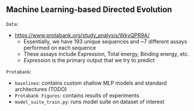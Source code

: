 <h2>Machine Learning-based Directed Evolution </h2>

`Data`:
 - https://www.protabank.org/study_analysis/WkyQPR9A/
     - Essentially, we have 193 unique sequences and ~7 different assays performed on each sequence
     - These assays include Expression, Total energy, Binding energy, etc.
     - *Expression* is the primary output that we try to predict
 
`Protabank`:
 - `baselines`: contains custom shallow MLP models and standard architectures (TODO)
 - `Protabank Figures`: contains results of experiments
 - `model_suite_train.py`: runs model suite on dataset of interest